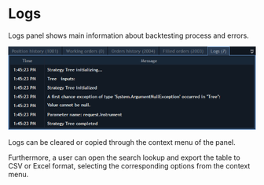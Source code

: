 # Logs

Logs panel shows main information about backtesting process and errors.

![](../../.gitbook/assets/2%20%283%29.png)


Logs can be cleared or copied through the context menu of the panel.

Furthermore, a user can open the search lookup and export the table to CSV or Excel format, selecting the corresponding options from the context menu.

